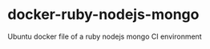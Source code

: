 docker-ruby-nodejs-mongo
========================

Ubuntu docker file of a ruby nodejs mongo CI environment
